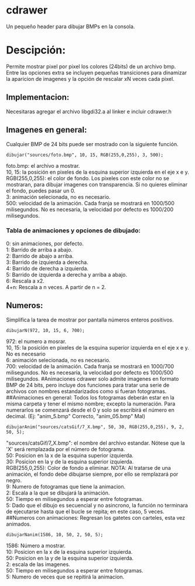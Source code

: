 # cdrawer
Un pequeño header para dibujar BMPs en la consola.
# Descipción:
Permite mostrar pixel por pixel los colores (24bits) de un archivo bmp.<br />
Entre las opciones extra se incluyen pequeñas transiciones para dinamizar la aparicion de imagenes y la opción de rescalar xN veces cada pixel.
## Implementacion:
Necesitaras agregar el archivo libgdi32.a al linker e incluir cdrawer.h
## Imagenes en general:
Cualquier BMP de 24 bits puede ser mostrado con la siguiente función.
```
dibujar("sources/foto.bmp", 10, 15, RGB(255,0,255), 3, 500);
```
foto.bmp: el archivo a mostrar.<br />
10, 15: la posición en pixeles de la esquina superior izquierda en el eje x e y.<br />
RGB(255,0,255): el color de fondo. Los pixeles con este color no se mostraran, para dibujar imagenes con transparencia. Si no quieres eliminar el fondo, puedes pasar un 0.<br />
3: animación selecionada, no es necesario.<br />
500: velocidad de la animación. Cada franja se mostrará en 1000/500 milisegundos. No es necesaria, la velocidad por defecto es 1000/200 milisegundos.
### Tabla de animaciones y opciones de dibujado:
0: sin animaciones, por defecto.<br />
1: Barrido de arriba a abajo.<br />
2: Barrido de abajo a arriba.<br />
3: Barrido de izquierda a derecha.<br />
4: Barrido de derecha a izquierda.<br />
5: Barrido de izquierda a derecha y arriba a abajo.<br />
6: Rescala a x2.<br />
4+n: Rescala a n veces. A partir de n = 2.
## Numeros:
Simplifica la tarea de mostrar por pantalla números enteros positivos.
```
dibujarN(972, 10, 15, 6, 700);
```
972: el numero a mosrar.<br />
10, 15: la posición en pixeles de la esquina superior izquierda en el eje x e y. No es necesario<br />
6: animación selecionada, no es necesario.<br />
700: velocidad de la animación. Cada franja se mostrará en 1000/700 milisegundos. No es necesaria, la velocidad por defecto es 1000/500 milisegundos.
#Animaciones
cdrawer solo admite imagenes en formato BMP de 24 bits, pero incluye dos funciones para tratar una serie de archivos con nombres estandarizados como si fueran fotogramas.
##Animaciones en general:
Todos los fotogramas deberán estar en la misma carpeta y tener el mismo nombre; excepto la numeración. Para numerarlos se comenzará desde el 0 y solo se escribirá el número en decimal. (Ej: "anim_5.bmp" Correcto, "anim_05.bmp" Mal)
```
dibujarAnim("sources/catsGif/7_X.bmp", 50, 30, RGB(255,0,255), 9, 2, 50, 5);
```
"sources/catsGif/7_X.bmp": el nombre del archivo estandar. Nótese que la 'X' será remplazada por el número de fotograma.<br />
50: Posicion en la x de la esquina superior izquierda.<br />
30: Posicion en la y de la esquina superior izquierda.<br />
RGB(255,0,255): Color de fondo a eliminar. NOTA: Al tratarse de una animación, el fondo debe dibujarse siempre, por ello se remplazará por negro.<br />
9: Numero de fotogramas que tiene la animacion.<br />
2: Escala a la que se dibujará la animación.<br />
50: Tiempo en milisegundos a esperar entre fotogramas.<br />
5: Dado que el dibujo es secuencial y no asincrono, la función no terminara de ejecutarse hasta que el bucle se repita; en este caso, 5 veces.<br />
##Numeros con animaciones:
Regresan los gatetes con carteles, esta vez animados.
```
dibujarNanim(1586, 10, 50, 2, 50, 5);
```
1586: Número a mostrar.<br />
10: Posicion en la x de la esquina superior izquierda.<br />
50: Posicion en la y de la esquina superior izquierda.<br />
2: escala de las imagenes.<br />
50: Tiempo en milisegundos a esperar entre fotogramas.<br />
5: Numero de veces que se repitirá la animacion.<br />
